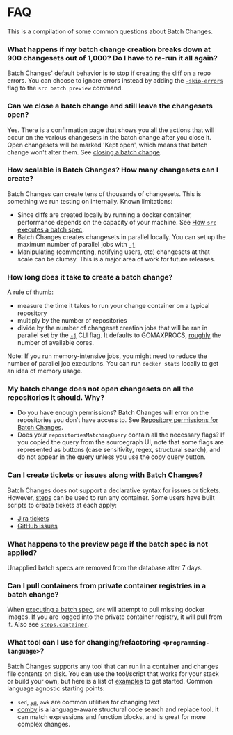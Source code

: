 # FAQ

This is a compilation of some common questions about Batch Changes.

### What happens if my batch change creation breaks down at 900 changesets out of 1,000? Do I have to re-run it all again?
Batch Changes' default behavior is to stop if creating the diff on a repo errors. You can choose to ignore errors instead by adding the [`-skip-errors`](../../cli/references/batch/preview.md) flag to the `src batch preview` command.

### Can we close a batch change and still leave the changesets open?
Yes. There is a confirmation page that shows you all the actions that will occur on the various changesets in the batch change after you close it. Open changesets will be marked 'Kept open', which means that batch change won't alter them. See [closing a batch change](../how-tos/closing_or_deleting_a_batch_change.md#closing-a-batch-change).

### How scalable is Batch Changes? How many changesets can I create?
Batch Changes can create tens of thousands of changesets. This is something we run testing on internally.
Known limitations:

- Since diffs are created locally by running a docker container, performance depends on the capacity of your machine. See [How `src` executes a batch spec](../explanations/how_src_executes_a_batch_spec.md).
- Batch Changes creates changesets in parallel locally. You can set up the maximum number of parallel jobs with [`-j`](../../cli/references/batch/apply.md)
- Manipulating (commenting, notifying users, etc) changesets at that scale can be clumsy. This is a major area of work for future releases.


### How long does it take to create a batch change?
A rule of thumb:

- measure the time it takes to run your change container on a typical repository
- multiply by the number of repositories
- divide by the number of changeset creation jobs that will be ran in parallel set by the [`-j`](../../cli/references/batch/apply.md) CLI flag. It defaults to GOMAXPROCS, [roughly](https://golang.org/pkg/runtime/#NumCPU) the number of available cores.

Note: If you run memory-intensive jobs, you might need to reduce the number of parallel job executions. You can run `docker stats` locally to get an idea of memory usage.

### My batch change does not open changesets on all the repositories it should. Why?
- Do you have enough permissions? Batch Changes will error on the repositories you don’t have access to. See [Repository permissions for Batch Changes](../explanations/permissions_in_batch_changes.md).
- Does your `repositoriesMatchingQuery` contain all the necessary flags? If you copied the query from the sourcegraph UI, note that some flags are represented as buttons (case sensitivity, regex, structural search), and do not appear in the query unless you use the copy query button.

### Can I create tickets or issues along with Batch Changes?
Batch Changes does not support a declarative syntax for issues or tickets.
However, [steps](../references/batch_spec_yaml_reference.md#steps-run) can be used to run any container. Some users have built scripts to create tickets at each apply:

- [Jira tickets](https://github.com/sourcegraph/campaign-examples/tree/master/jira-tickets)
- [GitHub issues](https://github.com/sourcegraph/batch-change-examples/tree/main/github-issues)

### What happens to the preview page if the batch spec is not applied?
Unapplied batch specs are removed from the database after 7 days.

### Can I pull containers from private container registries in a batch change?
When [executing a batch spec](../explanations/how_src_executes_a_batch_spec.md), `src` will attempt to pull missing docker images. If you are logged into the private container registry, it will pull from it. Also see [`steps.container`](batch_spec_yaml_reference.md#steps-container).

### What tool can I use for changing/refactoring `<programming-language>`?

Batch Changes supports any tool that can run in a container and changes file contents on disk. You can use the tool/script that works for your stack or build your own, but here is a list of [examples](https://github.com/sourcegraph/batch-change-examples) to get started.
Common language agnostic starting points:

- `sed`, [`yq`](https://github.com/mikefarah/yq), `awk` are common utilities for changing text
- [comby](https://comby.dev/docs/overview) is a language-aware structural code search and replace tool. It can match expressions and function blocks, and is great for more complex changes.

